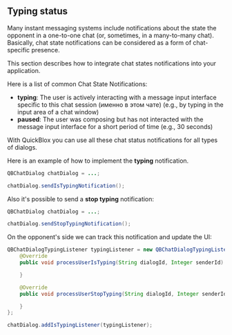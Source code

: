 <span id="Typing_status" class="on_page_navigation"></span>
## Typing status

Many instant messaging systems include notifications about the state the opponent in a 
one-to-one chat (or, sometimes, in a many-to-many chat). Basically, chat state notifications can be considered as a form of chat-specific presence. 

This section describes how to integrate chat states notifications into your application.

Here is a list of common Chat State Notifications:
* **typing**: The user is actively interacting with a message input interface specific to this chat 
session (именно в этом чате) (e.g., by typing in the input area of a chat window)
* **paused**: The user was composing but has not interacted with the message input 
interface for a short period of time (e.g., 30 seconds)


With QuickBlox you can use all these chat status notifications for all types of dialogs.

Here is an example of how to implement the **typing** notification.
```java
QBChatDialog chatDialog = ...;

chatDialog.sendIsTypingNotification();
```

Also it's possible to send a **stop typing** notification:
```java
QBChatDialog chatDialog = ...;

chatDialog.sendStopTypingNotification();
```

On the opponent's side we can track this notification and update the UI:
```java
QBChatDialogTypingListener typingListener = new QBChatDialogTypingListener() {
    @Override
    public void processUserIsTyping(String dialogId, Integer senderId) {

    }

    @Override
    public void processUserStopTyping(String dialogId, Integer senderId) {

    }
};

chatDialog.addIsTypingListener(typingListener);
```
